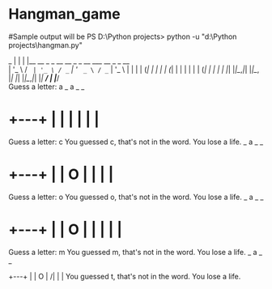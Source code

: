 # Hangman_game
#Sample output will be 
PS D:\Python projects> python -u "d:\Python projects\hangman.py"
 
 _
| |
| |__   __ _ _ __   __ _ _ __ ___   __ _ _ __  
| '_ \ / _` | '_ \ / _` | '_ ` _ \ / _` | '_ \ 
| | | | (_| | | | | (_| | | | | | | (_| | | | |
|_| |_|\__,_|_| |_|\__, |_| |_| |_|\__,_|_| |_|
                    __/ |
                   |___/    
Guess a letter: a
_ a _ _

  +---+
  |   |
      |
      |
      |
      |
=========

Guess a letter: c
You guessed c, that's not in the word. You lose a life.
_ a _ _

  +---+
  |   |
  O   |
      |
      |
      |
=========

Guess a letter: o
You guessed o, that's not in the word. You lose a life.
_ a _ _

  +---+
  |   |
  O   |
  |   |
      |
      |
=========

Guess a letter: m
You guessed m, that's not in the word. You lose a life.
_ a _ _

  +---+
  |   |
  O   |
 /|   |
      |
You guessed t, that's not in the word. You lose a life.
